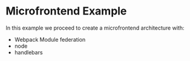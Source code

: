 # Microfrontend Example

In this example we proceed to create a microfrontend architecture with:
* Webpack Module federation
* node
* handlebars

